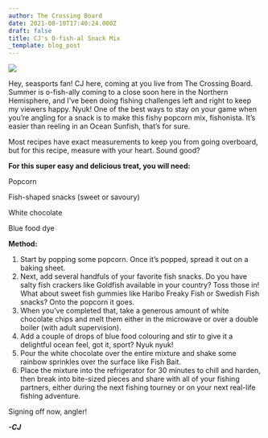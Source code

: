 ```yaml
---
author: The Crossing Board
date: 2021-08-10T17:40:24.000Z
draft: false
title: CJ's O-fish-al Snack Mix
_template: blog_post
---
```


![](/images/news/fish-mix.jpg)

Hey, seasports fan! CJ here, coming at you live from The Crossing Board. Summer is o-fish-ally coming to a close soon here in the Northern Hemisphere, and I’ve been doing fishing challenges left and right to keep my viewers happy. Nyuk! One of the best ways to stay on your game when you’re angling for a snack is to make this fishy popcorn mix, fishonista. It’s easier than reeling in an Ocean Sunfish, that’s for sure.

Most recipes have exact measurements to keep you from going overboard, but for this recipe, measure with your heart. Sound good?

**For this super easy and delicious treat, you will need:**

Popcorn

Fish-shaped snacks (sweet or savoury)

White chocolate

Blue food dye

**Method:**

1. Start by popping some popcorn. Once it’s popped, spread it out on a baking sheet.
2. Next, add several handfuls of your favorite fish snacks. Do you have salty fish crackers like Goldfish available in your country? Toss those in! What about sweet fish gummies like Haribo Freaky Fish or Swedish Fish snacks? Onto the popcorn it goes.
3. When you’ve completed that, take a generous amount of white chocolate chips and melt them either in the microwave or over a double boiler (with adult supervision).
4. Add a couple of drops of blue food colouring and stir to give it a delightful ocean feel, got it, sport? Nyuk nyuk!
5. Pour the white chocolate over the entire mixture and shake some rainbow sprinkles over the surface like Fish Bait.
6. Place the mixture into the refrigerator for 30 minutes to chill and harden, then break into bite-sized pieces and share with all of your fishing partners, either during the next fishing tourney or on your next real-life fishing adventure.

Signing off now, angler!

**_-CJ_**
